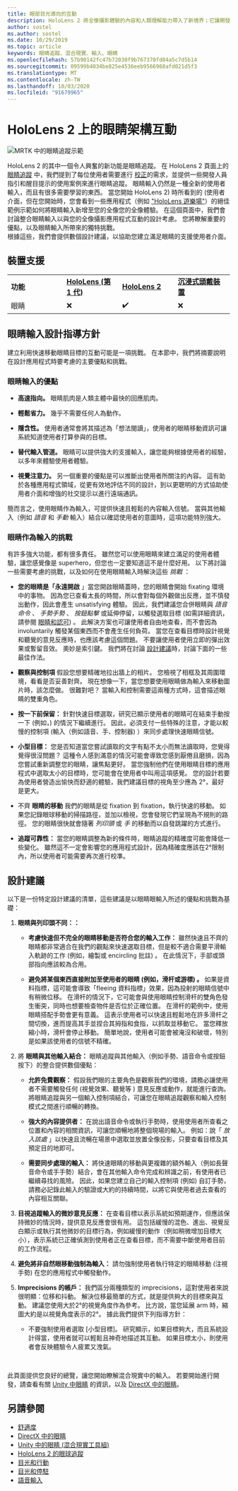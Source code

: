 ```yaml
---
title: 眼部目光導向的互動
description: HoloLens 2 將全像攝影體驗的內容和人類理解能力帶入了新境界；它讓開發人員能夠運用使用者視線方向的相關資訊。 本頁面涵蓋的設計建議適用于想要使用眼睛作為輸入的開發人員。
author: sostel
ms.author: sostel
ms.date: 10/29/2019
ms.topic: article
keywords: 眼睛追蹤、混合現實、輸入、眼睛
ms.openlocfilehash: 57b90142fc47b72030f9b767370fd84a5c7d5b14
ms.sourcegitcommit: 09599b4034be825e4536eeb9566968afd021d5f3
ms.translationtype: MT
ms.contentlocale: zh-TW
ms.lasthandoff: 10/03/2020
ms.locfileid: "91679965"
---
```

# <a name="eye-gaze-based-interaction-on-hololens-2"></a>HoloLens 2 上的眼睛架構互動

![MRTK 中的眼睛追蹤示範](images/mrtk_et_scenemenu.jpg)

HoloLens 2 的其中一個令人興奮的新功能是眼睛追蹤。
在 HoloLens 2 頁面上的 [眼睛追蹤](eye-tracking.md) 中，我們提到了每位使用者需要進行 [校正](https://docs.microsoft.com/hololens/hololens-calibration)的需求，並提供一些開發人員指引和醒目提示的使用案例來進行眼睛追蹤。
眼睛輸入仍然是一種全新的使用者輸入，而且有很多需要學習的東西。 當您開始 HoloLens 2) 時所看到的 (使用者介面，但在您開始時，您會看到一些應用程式（例如 ["HoloLens 遊樂場"](https://www.microsoft.com/p/mr-playground/9nb31lh723s2)）的絕佳範例示範如何將眼睛輸入新增至您的全像您的全像體驗。
在這個頁面中，我們會討論整合眼睛輸入以與您的全像攝影應用程式互動的設計考慮。
您將瞭解重要的優點，以及眼睛輸入所帶來的獨特挑戰。  
根據這些，我們會提供數個設計建議，以協助您建立滿足眼睛的支援使用者介面。 

## <a name="device-support"></a>裝置支援

<table>
<colgroup>
    <col width="25%" />
    <col width="25%" />
    <col width="25%" />
    <col width="25%" />
</colgroup>
<tr>
     <td><strong>功能</strong></td>
     <td><a href="../hololens-hardware-details.md"><strong>HoloLens (第 1 代)</strong></a></td>
     <td><a href="https://docs.microsoft.com/hololens/hololens2-hardware"><strong>HoloLens 2</strong></td>
     <td><a href="../discover/immersive-headset-hardware-details.md"><strong>沉浸式頭戴裝置</strong></a></td>
</tr>
<tr>
     <td>眼睛</td>
     <td>❌</td>
     <td>✔️</td>
     <td>❌</td>
</tr>
</table>


## <a name="eye-gaze-input-design-guidelines"></a>眼睛輸入設計指導方針
建立利用快速移動眼睛目標的互動可能是一項挑戰。 在本節中，我們將摘要說明在設計應用程式時要考慮的主要優點和挑戰。 

### <a name="benefits-of-eye-gaze-input"></a>眼睛輸入的優點
- **高速指向。** 眼睛肌肉是人類主體中最快的回應肌肉。 

- **輕鬆省力。** 幾乎不需要任何人為動作。 

- **隱含性。** 使用者通常會將其描述為「想法閱讀」，使用者的眼睛移動資訊可讓系統知道使用者打算參與的目標。 

- **替代輸入管道。** 眼睛可以提供強大的支援輸入，讓您能夠根據使用者的經驗，以多年來體驗使用者體驗。

- **視覺注意力。** 另一個重要的優點是可以推斷出使用者所關注的內容。 這有助於各種應用程式領域，從更有效地評估不同的設計，到以更聰明的方式協助使用者介面和增強的社交提示以進行遠端通訊。

簡而言之，使用眼睛作為輸入，可提供快速且輕鬆的內容輸入信號。 當與其他輸入（例如 *語音* 和 *手動* 輸入）結合以確認使用者的意圖時，這項功能特別強大。


### <a name="challenges-of-eye-gaze-as-an-input"></a>眼睛作為輸入的挑戰
有許多強大功能，都有很多責任。
雖然您可以使用眼睛來建立滿足的使用者體驗，讓您感覺像是 superhero，但您也一定要知道這不是什麼好用。 以下將討論一些需要考慮的挑戰，以及如何在使用眼睛輸入時解決這些 *挑戰* ： 

- **您的眼睛是「永遠開啟** 」當您開啟眼睛蓋時，您的眼睛會開始 fixating 環境中的事物。 因為您已查看太長的時間，所以會對每個外觀做出反應，並不慎發出動作，因此會產生 unsatisfying 體驗。
因此，我們建議您合併眼睛與 *語音命令* 、 *手勢手勢* 、 *按鈕點擊* 或延伸停留，以觸發選取目標 (如需詳細資訊，請參閱 [眼睛和認可](gaze-and-commit-eyes.md)) 。
此解決方案也可讓使用者自由地查看，而不會因為 involuntarily 觸發某個東西而不會產生任何負荷。 當您在查看目標時設計視覺和聽覺的意見反應時，也應該考慮這個問題。
不要讓使用者使用立即的彈出效果或暫留音效。 奧妙是索引鍵。 我們將在討論 [設計建議](eye-gaze-interaction.md#design-recommendations)時，討論下面的一些最佳作法。

- **觀察與控制項** 假設您想要精確地拉出牆上的相片。 您檢視了相框及其周圍環境，看看是否妥善對齊。 現在想像一下，當您想要使用眼睛做為輸入來移動圖片時，該怎麼做。 很難對吧？ 當輸入和控制需要這兩種方式時，這會描述眼睛的雙重角色。 

- **按一下前保留：** 針對快速目標選取，研究已顯示使用者的眼睛可在結束手動按一下 (例如，) 的情況下繼續進行。 因此，必須支付一些特殊的注意，才能以較慢的控制項 (輸入（例如語音、手、控制器) ）來同步處理快速眼睛信號。

- **小型目標：** 您是否知道當您嘗試讀取的文字有點不太小而無法讀取時，您覺得覺得很沒問題？ 這種令人感到滿意的情況可能會導致您感到厭倦且磨損，因為您嘗試重新調整您的眼睛，讓焦點更好。
當您強制他們在使用眼睛目標的應用程式中選取太小的目標時，您可能會在使用者中叫用這項感覺。
您的設計若要為使用者營造出愉快而舒適的體驗，我們建議目標的視角至少應為 2°，最好是更大。

- 不齊 **眼睛的移動** 我們的眼睛是從 fixation 到 fixation，執行快速的移動。 如果您記錄眼球移動的掃描路徑，並加以檢視，您會發現它們呈現為不規則的路徑。 您的眼睛很快就會隨著 *列印頭* 或 *手* 的移動而以自發跳躍的方式進行。  

- **追蹤可靠性：** 當您的眼睛調整為新的條件時，眼睛追蹤的精確度可能會降低一些變化。
雖然這不一定會影響您的應用程式設計，因為精確度應該在2°限制內，所以使用者可能需要再次進行校準。 


## <a name="design-recommendations"></a>設計建議
以下是一份特定設計建議的清單，這些建議是以眼睛眼輸入所述的優點和挑戰為基礎：

1. **眼睛與列印頭不同：：**
    - **考慮快速但不完全的眼睛移動是否符合您的輸入工作：** 雖然快速且不齊的眼睛都非常適合在我們的觀點來快速選取目標，但是較不適合需要平滑輸入軌跡的工作 (例如，繪製或 encircling 批註) 。 在此情況下，手部或頭部指向應該較為合用。
  
    - **避免將某個東西直接附加至使用者的眼睛 (例如，滑杆或游標) 。**
如果是資料指標，這可能會導致「fleeing 資料指標」效果，因為投射的眼睛信號中有稍微位移。 在滑杆的情況下，它可能會與使用眼睛控制滑杆的雙角色發生衝突，同時也想要檢查物件是否位於正確位置。 在滑杆的範例中，使用眼睛搭配手勢會更有意義。 這表示使用者可以快速且輕鬆地在許多滑杆之間切換，進而提高其手並捏合其拇指和食指，以抓取並移動它。 當您釋放縮小時，滑杆會停止移動。 簡單地說，使用者可能會被淹沒和破壞，特別是如果該使用者的信號不精確。 
  
2. 將 **眼睛與其他輸入結合：** 眼睛追蹤與其他輸入（例如手勢、語音命令或按鈕按下）的整合提供數個優點：
    - **允許免費觀察：** 假設我們眼的主要角色是觀察我們的環境，請務必讓使用者不需要觸發任何 (視覺效果、聽覺等 ) 意見反應或動作，就能進行查詢。 
    將眼睛追蹤與另一個輸入控制項結合，可讓您在眼睛追蹤觀察和輸入控制模式之間進行順暢的轉換。
  
    - **強大的內容提供者：** 在說出語音命令或執行手勢時，使用使用者所查看之位置和內容的相關資訊，可讓您順暢地將整個現場的輸入。 例如：說「 _放入該處_ 」以快速且流暢在場景中選取並放置全像投影，只要查看目標及其預定目的地即可。 

    - **需要同步處理的輸入：** 將快速眼睛的移動與更複雜的額外輸入（例如長聲音命令或手手勢）結合，會在其他輸入命令完成和辨識之前，有使用者已繼續尋找的風險。 因此，如果您建立自己的輸入控制項 (例如) 自訂手勢，請務必記錄此輸入的驗證或大約的持續時間，以將它與使用者過去查看的內容相互關聯。
    
3. **目視追蹤輸入的微妙意見反應：** 在查看目標以表示系統如預期運作，但應該保持微妙的情況時，提供意見反應會很有用。 這包括緩慢的混色、進出、視覺反白顯示或執行其他微妙的目標行為，例如緩慢的動作（例如稍微增加目標大小），表示系統已正確偵測到使用者正在查看目標，而不需要中斷使用者目前的工作流程。 

4. **避免將非自然眼移動強制為輸入：** 請勿強制使用者執行特定的眼睛移動 (注視手勢) 在您的應用程式中觸發動作。

5. **Imprecisions 的帳戶：** 我們區分兩種類型的 imprecisions，這對使用者來說很明顯：位移和抖動。 解決位移最簡單的方式，就是提供夠大的目標來與互動。 建議您使用大於2°的視覺角度作為參考。 比方說，當您延展 arm 時，縮圖大約是以視覺角度表示的2°。 據此我們提供下列指導方針：
    - 不要強制使用者選取 [小型目標]。 研究顯示，如果目標夠大，而且系統設計得當，使用者就可以輕鬆且神奇地描述其互動。 如果目標太小，則使用者會反映體驗令人疲累又洩氣。
  
<br>

此頁面提供您良好的總覽，讓您開始瞭解混合現實中的輸入。 若要開始進行開發，請查看有關 [Unity 中眼睛](https://aka.ms/mrtk-eyes) 的資訊，以及 [DirectX 中的眼睛](../develop/native/gaze-in-directx.md)。


## <a name="see-also"></a>另請參閱
* [舒適度](comfort.md)
* [DirectX 中的眼睛](../develop/native/gaze-in-directx.md)
* [Unity 中的眼睛 (混合現實工具組) ](https://aka.ms/mrtk-eyes)
* [HoloLens 2 的眼球追蹤](eye-tracking.md)
* [目光和行動](gaze-and-commit.md)
* [目光和停駐](gaze-and-dwell.md)
* [語音輸入](../out-of-scope/voice-design.md)
